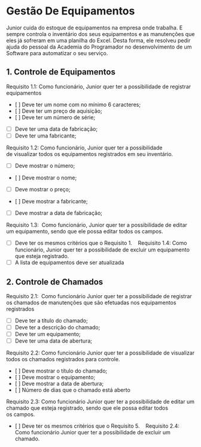 # Gestão De Equipamentos
Junior cuida do estoque de equipamentos na empresa onde trabalha. E sempre controla o inventário dos seus
equipamentos e as manutenções que eles já sofreram em uma planilha do Excel.
Desta forma, ele resolveu pedir ajuda do pessoal da Academia do Programador no desenvolvimento de um
Software para automatizar o seu serviço.

## 1. Controle de Equipamentos  
Requisito 1.1: Como funcionário, Junior quer ter a possibilidade de registrar equipamentos
- [ ] Deve ter um nome com no mínimo 6 caracteres;
- [ ] Deve ter um preço de aquisição;  
- [ ] Deve ter um número de série;  
- [ ] Deve ter uma data de fabricação;  
- [ ] Deve ter uma fabricante;   
         
Requisito 1.2: Como funcionário, Junior quer ter a possibilidade de visualizar todos os equipamentos registrados em seu inventário.  
- [ ] Deve mostrar o número;  
- [ ] Deve mostrar o nome;  
- [ ] Deve mostrar o preço; 
- [ ] Deve mostrar a fabricante;   
- [ ] Deve mostrar a data de fabricação;  
         
Requisito 1.3:  Como funcionário, Junior quer ter a possibilidade de editar um equipamento, sendo que ele possa editar todos os campos.   
- [ ] Deve ter os mesmos critérios que o Requisito 1.
 
 Requisito 1.4: Como funcionário, Junior quer ter a possibilidade de excluir um equipamento que esteja registrado. 
- [ ] A lista de equipamentos deve ser atualizada
         
## 2. Controle de Chamados   
Requisito 2.1:  Como funcionário Junior quer ter a possibilidade
de registrar os chamados de manutenções que são
efetuadas nos equipamentos registrados  
- [ ] Deve ter a título do chamado;  
- [ ] Deve ter a descrição do chamado;  
- [ ] Deve ter um equipamento;  
- [ ] Deve ter uma data de abertura;
         
Requisito 2.2: Como funcionário Junior quer ter a possibilidade de visualizar todos os chamados registrados para controle. 
- [ ] Deve mostrar o título do chamado;  
- [ ] Deve mostrar o equipamento;  
- [ ] Deve mostrar a data de abertura;  
- [ ] Número de dias que o chamado está aberto 
         
Requisito 2.3: Como funcionário Junior quer ter a possibilidade de editar um chamado que esteja registrado, sendo que ele possa editar todos os campos.   
- [ ] Deve ter os mesmos critérios que o Requisito 5. 
 
Requisito 2.4: Como funcionário Junior quer ter a possibilidade de excluir um chamado.
